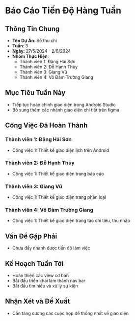# Báo Cáo Tiến Độ Hàng Tuần

## Thông Tin Chung
- **Tên Dự Án**:  Sổ thu chi
- **Tuần**: 3
- **Ngày**: 27/5/2024 - 2/6/2024
- **Nhóm Thực Hiện**: 
  - Thành viên 1: Đặng Hải Sơn 
  - Thành viên 2: Đỗ Hạnh Thủy
  - Thành viên 3: Giang Vũ
  - Thành viên 4: Võ Đàm Trường Giang

## Mục Tiêu Tuần Này
- Tiếp tục hoàn chỉnh giao diện trong Android Studio
- Bổ sung thêm các nhánh giao diện chi tiết trên figma

## Công Việc Đã Hoàn Thành

### Thành viên 1: Đặng Hải Sơn
- Công việc 1: Thiết kế giao diện lịch trên Android

### Thành viên 2: Đỗ Hạnh Thủy
- Công việc 1: Thiết kế giao diện trang báo cáo

### Thành viên 3: Giang Vũ
- Công việc 1: Thiết kế giao diện trang phân loại

### Thành viên 4: Võ Đàm Trường Giang
- Công việc 1: Thiết kế giao diện trang tạo chi tiêu, thu nhập

## Vấn Đề Gặp Phải
- Chưa đẩy nhanh được tiến độ làm việc

## Kế Hoạch Tuần Tới
- Hoàn thiện các view cơ bản
- Bắt đầu triển khai làm thành nav bar
- Bắt đầu tìm hiểu và xử lý sự kiện

## Nhận Xét và Đề Xuất
- Cần tăng cường các cuộc họp để thống nhất về giao diện
